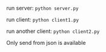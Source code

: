 run server:
``python server.py``

run client: ``python client1.py``

run another client: ``python client2.py``

Only send from json is available